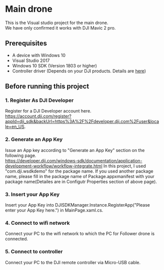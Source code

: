 # Main drone
This is the Visual studio project for the main drone.  
We have only confirmed it works with DJI Mavic 2 pro.

## Prerequisites

* A device with Windows 10
* Visual Studio 2017
* Windows 10 SDK (Version 1803 or higher)
* Controller driver (Depends on your DJI products. Details are [here](https://developer.dji.com/windows-sdk/documentation/connection/Mavic2.html))


## Before running this project

### 1. Register As DJI Developer

Register for a DJI Developer account here.  
https://account.dji.com/register?appId=dji_sdk&backUrl=https%3A%2F%2Fdeveloper.dji.com%2Fuser&locale=en_US.

### 2. Generate an App Key

Issue an App key according to "Generate an App Key" section on the following page.  
https://developer.dji.com/windows-sdk/documentation/application-development-workflow/workflow-integrate.html
In this project, I used "com.dji.wsdkdemo" for the package name. If you used another package name, please fill in the package name of Package.appxmanifest with your package name(Detailes are in Configutr Properties section of above page).

### 3. Insert your App Key

Insert your App Key into DJISDKManager.Instance.RegisterApp("Please enter your App Key here.") in MainPage.xaml.cs.

### 4. Connect to wifi network

Connect your PC to the wifi network to which the PC for Follower drone is connected.

### 5. Connect to controller

Connect your PC to the DJI remote controller via Micro-USB cable.